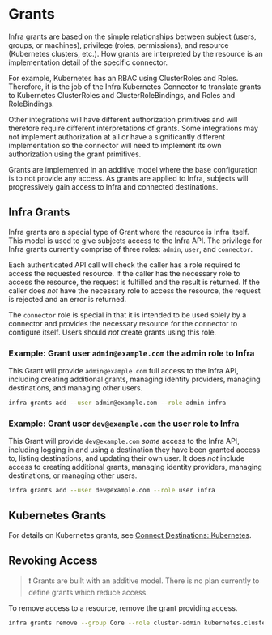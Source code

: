 # Grants

Infra grants are based on the simple relationships between subject (users, groups, or machines), privilege (roles, permissions), and resource (Kubernetes clusters, etc.). How grants are interpreted by the resource is an implementation detail of the specific connector.

For example, Kubernetes has an RBAC using ClusterRoles and Roles. Therefore, it is the job of the Infra Kubernetes Connector to translate grants to Kubernetes ClusterRoles and ClusterRoleBindings, and Roles and RoleBindings.

Other integrations will have different authorization primitives and will therefore require different interpretations of grants. Some integrations may not implement authorization at all or have a significantly different implementation so the connector will need to implement its own authorization using the grant primitives.

Grants are implemented in an additive model where the base configuration is to not provide any access. As grants are applied to Infra, subjects will progressively gain access to Infra and connected destinations.

## Infra Grants

Infra grants are a special type of Grant where the resource is Infra itself. This model is used to give subjects access to the Infra API. The privilege for Infra grants currently comprise of three roles: `admin`, `user`, and `connector`.

Each authenticated API call will check the caller has a role required to access the requested resource. If the caller has the necessary role to access the resource, the request is fulfilled and the result is returned. If the caller does *not* have the necessary role to access the resource, the request is rejected and an error is returned.

The `connector` role is special in that it is intended to be used solely by a connector and provides the necessary resource for the connector to configure itself. Users should *not* create grants using this role.

### Example: Grant user `admin@example.com` the admin role to Infra

This Grant will provide `admin@example.com` full access to the Infra API, including creating additional grants, managing identity providers, managing destinations, and managing other users.

```bash
infra grants add --user admin@example.com --role admin infra
```

### Example: Grant user `dev@example.com` the user role to Infra

This Grant will provide `dev@example.com` *some* access to the Infra API, including logging in and using a destination they have been granted access to, listing destinations, and updating their own user. It does *not* include access to creating additional grants, managing identity providers, managing destinations, or managing other users.

```bash
infra grants add --user dev@example.com --role user infra
```

## Kubernetes Grants

For details on Kubernetes grants, see [Connect Destinations: Kubernetes](../Connectors/connect-destinations/connect-destinations-kubernetes.md#grants).

## Revoking Access

> :exclamation: Grants are built with an additive model. There is no plan currently to define grants which reduce access.

To remove access to a resource, remove the grant providing access.

```bash
infra grants remove --group Core --role cluster-admin kubernetes.cluster.namespace
```
